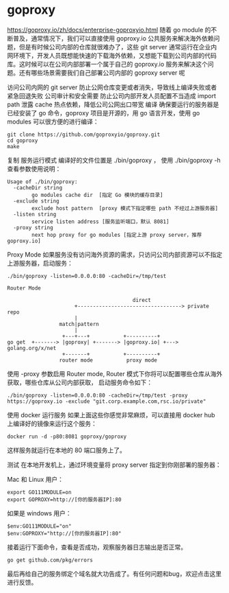 # goproxy


https://goproxy.io/zh/docs/enterprise-goproxyio.html
随着 go module 的不断普及，通常情况下，我们可以直接使用 goproxy.io 公共服务来解决海外依赖问题，但是有时候公司内部的仓库就很难办了，这些 git server 通常运行在企业内网环境下，开发人员既想能快速的下载海外依赖，又想能下载到公司内部的代码库。这时候可以在公司内部部署一个属于自己的 goproxy.io 服务来解决这个问题。还有哪些场景需要我们自己部署公司内部的 goproxy server 呢

访问公司内网的 git server
防止公网仓库变更或者消失，导致线上编译失败或者紧急回退失败
公司审计和安全需要
防止公司内部开发人员配置不当造成 import path 泄露
cache 热点依赖，降低公司公网出口带宽
编译
确保要运行的服务器是已经安装了 go 命令，goproxy 项目是开源的，用 go 语言开发，使用 go modules 可以很方便的进行编译：
```shell
git clone https://github.com/goproxyio/goproxy.git
cd goproxy
make
```
复制
服务运行模式
编译好的文件位置是 ./bin/goproxy ， 使用 ./bin/goproxy -h 查看参数使用说明：
```shell
Usage of ./bin/goproxy:
  -cacheDir string
        go modules cache dir  [指定 Go 模块的缓存目录]
  -exclude string
        exclude host pattern  [proxy 模式下指定哪些 path 不经过上游服务器]
  -listen string
        service listen address [服务监听端口，默认 8081]
  -proxy string
        next hop proxy for go modules [指定上游 proxy server，推荐 goproxy.io]
```
Proxy Mode
如果服务没有访问海外资源的需求，只访问公司内部资源可以不指定上游服务器，启动服务：
```shell
./bin/goproxy -listen=0.0.0.0:80 -cacheDir=/tmp/test

Router Mode

                                         direct
                      +----------------------------------> private repo
                      |
                 match|pattern
                      |
                  +---+---+           +----------+
go get  +-------> |goproxy| +-------> |goproxy.io| +---> golang.org/x/net
                  +-------+           +----------+
                 router mode           proxy mode
```                
使用 -proxy 参数启用 Router mode, Router 模式下你将可以配置哪些仓库从海外获取，哪些仓库从公司内部获取， 启动服务命令如下：
```shell
./bin/goproxy -listen=0.0.0.0:80 -cacheDir=/tmp/test -proxy https://goproxy.io -exclude "git.corp.example.com,rsc.io/private"
```
使用 docker 运行服务
如果上面这些你感觉非常麻烦，可以直接用 docker hub 上编译好的镜像来运行这个服务：
```shell
docker run -d -p80:8081 goproxy/goproxy
```
这样服务就运行在本地的 80 端口服务上了。

测试
在本地开发机上，通过环境变量将 proxy server 指定到你刚部署的服务器：

Mac 和 Linux 用户：
```shell
export GO111MODULE=on
export GOPROXY=http://[你的服务器IP]:80
```
如果是 windows 用户：
```shell
$env:GO111MODULE="on"
$env:GOPROXY="http://[你的服务器IP]:80"
```
接着运行下面命令，查看是否成功，观察服务器日志输出是否正常。
```shell
go get github.com/pkg/errors
```
最后再给自己的服务绑定个域名就大功告成了。有任何问题和bug，欢迎点击这里进行反馈。
